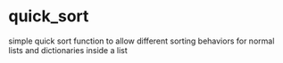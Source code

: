 # quick_sort
simple quick sort function to allow different sorting behaviors for normal lists and dictionaries inside a list
